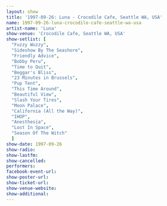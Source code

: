 ```yaml
---
layout: show
title: '1997-09-26: Luna - Crocodile Cafe, Seattle WA, USA'
name: 1997-09-26-luna-crocodile-cafe-seattle-wa-usa
artist-name: 'Luna'
show-venue: 'Crocodile Cafe, Seattle WA, USA'
show-setlist: [
  "Fuzzy Wuzzy",
  "Sideshow By The Seashore",
  "Friendly Advice",
  "Bobby Peru",
  "Time to Quit",
  "Beggar's Bliss",
  "23 Minutes in Brussels",
  "Pup Tent",
  "This Time Around",
  "Beautiful View",
  "Slash Your Tires",
  "Moon Palace",
  "California (All the Way)",
  "IHOP",
  "Anesthesia",
  "Lost In Space",
  "Season Of The Witch"
  ]
show-date: 1997-09-26
show-radio: 
show-lastfm: 
show-cancelled: 
performers: 
facebook-event-url: 
show-poster-url: 
show-ticket-url: 
show-venue-website: 
show-additional: 
---
```


